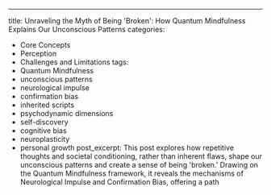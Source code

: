---
title: Unraveling the Myth of Being 'Broken': How Quantum Mindfulness Explains Our Unconscious Patterns
categories:
  - Core Concepts
  - Perception
  - Challenges and Limitations
tags:
  - Quantum Mindfulness
  - unconscious patterns
  - neurological impulse
  - confirmation bias
  - inherited scripts
  - psychodynamic dimensions
  - self-discovery
  - cognitive bias
  - neuroplasticity
  - personal growth
post_excerpt: This post explores how repetitive thoughts and societal conditioning, rather than inherent flaws, shape our unconscious patterns and create a sense of being 'broken.' Drawing on the Quantum Mindfulness framework, it reveals the mechanisms of Neurological Impulse and Confirmation Bias, offering a path